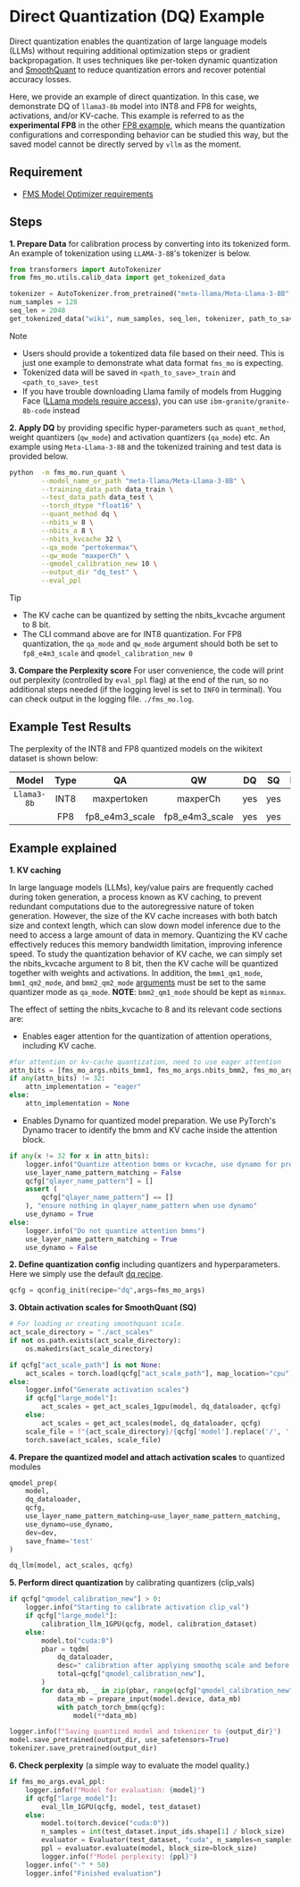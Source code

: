 # Direct Quantization (DQ) Example
Direct quantization enables the quantization of large language models (LLMs) without requiring additional optimization steps or gradient backpropagation. It uses techniques like per-token dynamic quantization and [SmoothQuant](https://arxiv.org/abs/2211.10438) to reduce quantization errors and recover potential accuracy losses.

Here, we provide an example of direct quantization. In this case, we demonstrate DQ of `llama3-8b` model into INT8 and FP8 for weights, activations, and/or KV-cache. This example is referred to as the **experimental FP8** in the other [FP8 example](../FP8_QUANT/README.md), which means the quantization configurations and corresponding behavior can be studied this way, but the saved model cannot be directly served by `vllm` as the moment.

## Requirement
- [FMS Model Optimizer requirements](../../README.md#requirements)

## Steps

**1. Prepare Data** for calibration process by converting into its tokenized form. An example of tokenization using `LLAMA-3-8B`'s tokenizer is below.

```python
from transformers import AutoTokenizer
from fms_mo.utils.calib_data import get_tokenized_data

tokenizer = AutoTokenizer.from_pretrained("meta-llama/Meta-Llama-3-8B", use_fast=True)
num_samples = 128
seq_len = 2048
get_tokenized_data("wiki", num_samples, seq_len, tokenizer, path_to_save='data')
```
> [!NOTE]
> - Users should provide a tokentized data file based on their need. This is just one example to demonstrate what data format `fms_mo` is expecting.
> - Tokenized data will be saved in `<path_to_save>_train` and `<path_to_save>_test`
> - If you have trouble downloading Llama family of models from Hugging Face ([LLama models require access](https://www.llama.com/docs/getting-the-models/hugging-face/)), you can use `ibm-granite/granite-8b-code` instead

**2. Apply DQ** by providing specific hyper-parameters such as `quant_method`, weight quantizers (`qw_mode`) and activation quantizers (`qa_mode`) etc. An example using `Meta-Llama-3-8B` and the tokenized training and test data is provided below.
```bash
python  -m fms_mo.run_quant \
        --model_name_or_path "meta-llama/Meta-Llama-3-8B" \
        --training_data_path data_train \
        --test_data_path data_test \
        --torch_dtype "float16" \
        --quant_method dq \
        --nbits_w 8 \
        --nbits_a 8 \
        --nbits_kvcache 32 \
        --qa_mode "pertokenmax"\
        --qw_mode "maxperCh" \
        --qmodel_calibration_new 10 \
        --output_dir "dq_test" \
        --eval_ppl
```
> [!TIP]
> - The KV cache can be quantized by setting the nbits_kvcache argument to 8 bit.
> - The CLI command above are for INT8 quantization. For FP8 quantization, the `qa_mode` and `qw_mode` argument should both be set to `fp8_e4m3_scale` and `qmodel_calibration_new 0`

**3. Compare the Perplexity score** For user convenience, the code will print out perplexity (controlled by `eval_ppl` flag) at the end of the run, so no additional steps needed (if the logging level is set to `INFO` in terminal). You can check output in the logging file. `./fms_mo.log`.

## Example Test Results
The perplexity of the INT8 and FP8 quantized models on the wikitext dataset is shown below:

| Model     |Type |QA            |QW            |DQ  |SQ  |Perplexity|
|:---------:|:---:|:------------:|:------------:|:--:|:--:|:--------:|
|`Llama3-8b`|INT8 |maxpertoken   |maxperCh      |yes |yes |6.21      |
|           |FP8  |fp8_e4m3_scale|fp8_e4m3_scale|yes |yes |6.19      |

## Example explained

**1. KV caching**

In large language models (LLMs), key/value pairs are frequently cached during token generation, a process known as KV caching, to prevent redundant computations due to the autoregressive nature of token generation. However, the size of the KV cache increases with both batch size and context length, which can slow down model inference due to the need to access a large amount of data in memory. Quantizing the KV cache effectively reduces this memory bandwidth limitation, improving inference speed. To study the quantization behavior of KV cache, we can simply set the nbits_kvcache argument to 8 bit, then the KV cache will be quantized together with weights and activations. In addition, the `bmm1_qm1_mode`, `bmm1_qm2_mode`, and `bmm2_qm2_mode` [arguments](../../fms_mo/training_args.py) must be set to the same quantizer mode as `qa_mode`. **NOTE**: `bmm2_qm1_mode` should be kept as `minmax`.

The effect of setting the nbits_kvcache to 8 and its relevant code sections are:

- Enables eager attention for the quantization of attention operations, including KV cache.
```python
#for attention or kv-cache quantization, need to use eager attention
attn_bits = [fms_mo_args.nbits_bmm1, fms_mo_args.nbits_bmm2, fms_mo_args.nbits_kvcache]
if any(attn_bits) != 32:
    attn_implementation = "eager"
else:
    attn_implementation = None
```
-  Enables Dynamo for quantized model preparation. We use PyTorch's Dynamo tracer to identify the bmm and KV cache inside the attention block.
```python
if any(x != 32 for x in attn_bits):
    logger.info("Quantize attention bmms or kvcache, use dynamo for prep")
    use_layer_name_pattern_matching = False
    qcfg["qlayer_name_pattern"] = []
    assert (
        qcfg["qlayer_name_pattern"] == []
    ), "ensure nothing in qlayer_name_pattern when use dynamo"
    use_dynamo = True
else:
    logger.info("Do not quantize attention bmms")
    use_layer_name_pattern_matching = True
    use_dynamo = False
```

**2. Define quantization config** including quantizers and hyperparameters. Here we simply use the default [dq recipe](../../fms_mo/recipies/dq.json).

```python
qcfg = qconfig_init(recipe="dq",args=fms_mo_args)
```

**3. Obtain activation scales for SmoothQuant (SQ)**

``` python
# For loading or creating smoothquant scale.
act_scale_directory = "./act_scales"
if not os.path.exists(act_scale_directory):
    os.makedirs(act_scale_directory)

if qcfg["act_scale_path"] is not None:
    act_scales = torch.load(qcfg["act_scale_path"], map_location="cpu")
else:
    logger.info("Generate activation scales")
    if qcfg["large_model"]:
        act_scales = get_act_scales_1gpu(model, dq_dataloader, qcfg)
    else:
        act_scales = get_act_scales(model, dq_dataloader, qcfg)
    scale_file = f"{act_scale_directory}/{qcfg['model'].replace('/', '-')}" + ".pt"
    torch.save(act_scales, scale_file)
```

**4. Prepare the quantized model and attach activation scales** to quantized modules

```python
qmodel_prep(
    model,
    dq_dataloader,
    qcfg,
    use_layer_name_pattern_matching=use_layer_name_pattern_matching,
    use_dynamo=use_dynamo,
    dev=dev,
    save_fname='test'
)

dq_llm(model, act_scales, qcfg)
```

**5. Perform direct quantization** by calibrating quantizers (clip_vals)

``` python
if qcfg["qmodel_calibration_new"] > 0:
    logger.info("Starting to calibrate activation clip_val")
    if qcfg["large_model"]:
        calibration_llm_1GPU(qcfg, model, calibration_dataset)
    else:
        model.to("cuda:0")
        pbar = tqdm(
            dq_dataloader,
            desc=" calibration after applying smoothq scale and before inference",
            total=qcfg["qmodel_calibration_new"],
        )
        for data_mb, _ in zip(pbar, range(qcfg["qmodel_calibration_new"])):
            data_mb = prepare_input(model.device, data_mb)
            with patch_torch_bmm(qcfg):
                model(**data_mb)

logger.info(f"Saving quantized model and tokenizer to {output_dir}")
model.save_pretrained(output_dir, use_safetensors=True)
tokenizer.save_pretrained(output_dir)
```

**6. Check perplexity** (a simple way to evaluate the model quality.)

``` python
if fms_mo_args.eval_ppl:
    logger.info(f"Model for evaluation: {model}")
    if qcfg["large_model"]:
        eval_llm_1GPU(qcfg, model, test_dataset)
    else:
        model.to(torch.device("cuda:0"))
        n_samples = int(test_dataset.input_ids.shape[1] / block_size)
        evaluator = Evaluator(test_dataset, "cuda", n_samples=n_samples)
        ppl = evaluator.evaluate(model, block_size=block_size)
        logger.info(f"Model perplexity: {ppl}")
    logger.info("-" * 50)
    logger.info("Finished evaluation")
```
